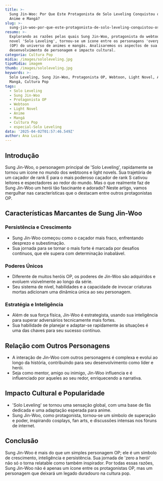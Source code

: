 ```yaml
---
title: >-
  Sung Jin-Woo: Por Que Este Protagonista de Solo Leveling Conquistou os Fãs de
  Anime e Mangá?
slug: >-
  sung-jin-woo-por-que-este-protagonista-de-solo-leveling-conquistou-os-fas-de-anime-e-manga
resumo: >-
  Explorando as razões pelas quais Sung Jin-Woo, protagonista do webtoon e light
  novel 'Solo Leveling', tornou-se um ícone entre os personagens 'overpowered'
  (OP) do universo de animes e mangás. Analisaremos os aspectos de sua jornada,
  desenvolvimento de personagem e impacto cultural.
categoria: Cultura Pop
midia: /images/sololeveling.jpg
tipoMidia: imagem
thumb: /images/sololeveling.jpg
keywords: >-
  Solo Leveling, Sung Jin-Woo, Protagonista OP, Webtoon, Light Novel, Anime,
  Mangá, Cultura Pop
tags:
  - Solo Leveling
  - Sung Jin-Woo
  - Protagonista OP
  - Webtoon
  - Light Novel
  - Anime
  - Mangá
  - Cultura Pop
  - especial-Solo Leveling
data: '2025-04-02T01:57:46.549Z'
author: Ana Luiza
---
```


## Introdução
Sung Jin-Woo, o personagem principal de 'Solo Leveling', rapidamente se tornou um ícone no mundo dos webtoons e light novels. Sua trajetória de um caçador de rank E para o mais poderoso caçador de rank S cativou leitores e espectadores ao redor do mundo. Mas o que realmente faz de Sung Jin-Woo um herói tão fascinante e adorado? Neste artigo, vamos mergulhar nas características que o destacam entre outros protagonistas OP.

## Características Marcantes de Sung Jin-Woo
### Persistência e Crescimento
- Sung Jin-Woo começou como o caçador mais fraco, enfrentando desprezo e subestimação.
- Sua jornada para se tornar o mais forte é marcada por desafios contínuos, que ele supera com determinação inabalável.

### Poderes Únicos
- Diferente de muitos heróis OP, os poderes de Jin-Woo são adquiridos e evoluem visivelmente ao longo da série.
- Seu sistema de nível, habilidades e a capacidade de invocar criaturas mortas adicionam uma dinâmica única ao seu personagem.

### Estratégia e Inteligência
- Além de sua força física, Jin-Woo é estrategista, usando sua inteligência para superar adversários tecnicamente mais fortes.
- Sua habilidade de planejar e adaptar-se rapidamente às situações é uma das chaves para seu sucesso contínuo.

## Relação com Outros Personagens
- A interação de Jin-Woo com outros personagens é complexa e evolui ao longo da história, contribuindo para seu desenvolvimento como líder e herói.
- Seja como mentor, amigo ou inimigo, Jin-Woo influencia e é influenciado por aqueles ao seu redor, enriquecendo a narrativa.

## Impacto Cultural e Popularidade
- 'Solo Leveling' se tornou uma sensação global, com uma base de fãs dedicada e uma adaptação esperada para anime.
- Sung Jin-Woo, como protagonista, tornou-se um símbolo de superação e poder, inspirando cosplays, fan arts, e discussões intensas nos fóruns de internet.

## Conclusão
Sung Jin-Woo é mais do que um simples personagem OP; ele é um símbolo de crescimento, inteligência e persistência. Sua jornada de 'zero a herói' não só o torna relatable como também inspirador. Por todas essas razões, Sung Jin-Woo não é apenas um ícone entre os protagonistas OP, mas um personagem que deixará um legado duradouro na cultura pop.

